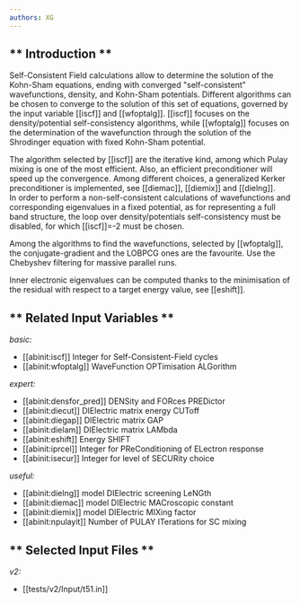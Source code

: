 ```yaml
---
authors: XG
---
```


## ** Introduction **

Self-Consistent Field calculations allow to determine the solution of the
Kohn-Sham equations, ending with converged "self-consistent" wavefunctions,
density, and Kohn-Sham potentials. Different algorithms can be chosen to
converge to the solution of this set of equations, governed by the input
variable [[iscf]] and [[wfoptalg]]. [[iscf]] focuses on the density/potential
self-consistency algorithms, while [[wfoptalg]] focuses on the determination
of the wavefunction through the solution of the Shrodinger equation with fixed
Kohn-Sham potential.

The algorithm selected by [[iscf]] are the iterative kind, among which Pulay
mixing is one of the most efficient. Also, an efficient preconditioner will
speed up the convergence. Among different choices, a generalized Kerker
preconditioner is implemented, see [[diemac]], [[diemix]] and [[dielng]].  
In order to perform a non-self-consistent calculations of wavefunctions and
corresponding eigenvalues in a fixed potential, as for representing a full
band structure, the loop over density/potentials self-consistency must be
disabled, for which [[iscf]]=-2 must be chosen.

Among the algorithms to find the wavefunctions, selected by [[wfoptalg]], the
conjugate-gradient and the LOBPCG ones are the favourite. Use the Chebyshev
filtering for massive parallel runs.

Inner electronic eigenvalues can be computed thanks to the minimisation of the
residual with respect to a target energy value, see [[eshift]].



## ** Related Input Variables **

*basic:*

- [[abinit:iscf]]  Integer for Self-Consistent-Field cycles
- [[abinit:wfoptalg]]  WaveFunction OPTimisation ALGorithm
 
*expert:*

- [[abinit:densfor_pred]]  DENSity and FORces PREDictor
- [[abinit:diecut]]  DIElectric matrix energy CUToff
- [[abinit:diegap]]  DIElectric matrix GAP
- [[abinit:dielam]]  DIElectric matrix LAMbda
- [[abinit:eshift]]  Energy SHIFT
- [[abinit:iprcel]]  Integer for PReConditioning of ELectron response
- [[abinit:isecur]]  Integer for level of SECURity choice
 
*useful:*

- [[abinit:dielng]]  model DIElectric screening LeNGth
- [[abinit:diemac]]  model DIElectric MACroscopic constant
- [[abinit:diemix]]  model DIElectric MIXing factor
- [[abinit:npulayit]]  Number of PULAY ITerations for SC mixing
 

## ** Selected Input Files **

*v2:*

- [[tests/v2/Input/t51.in]]
 

